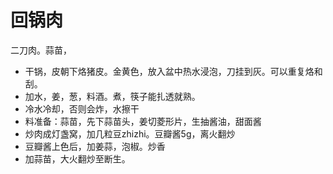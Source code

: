 # 回锅肉

二刀肉。蒜苗，


- 干锅，皮朝下烙猪皮。金黄色，放入盆中热水浸泡，刀挂到灰。可以重复烙和刮。
- 加水，姜，葱，料酒。煮，筷子能扎透就熟。
- 冷水冷却，否则会炸，水擦干
- 料准备：蒜苗，先下蒜苗头，姜切菱形片，生抽酱油，甜面酱
- 炒肉成灯盏窝，加几粒豆zhizhi。豆瓣酱5g，离火翻炒
- 豆瓣酱上色后，加姜蒜，泡椒。炒香
- 加蒜苗，大火翻炒至断生。

